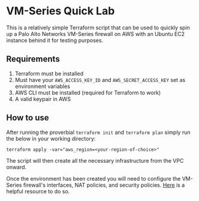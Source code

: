 # VM-Series Quick Lab
This is a relatively simple Terraform script that can be used to quickly spin up a Palo Alto Networks VM-Series firewall on AWS with an Ubuntu EC2 instance behind it for testing purposes.

## Requirements

1. Terraform must be installed
2. Must have your `AWS_ACCESS_KEY_ID` and `AWS_SECRET_ACCESS_KEY` set as environment variables
3. AWS CLI must be installed (required for Terraform to work)
4. A valid keypair in AWS

## How to use

After running the proverbial `terraform init` and `terraform plan` simply run the below in your working directory:

`terraform apply -var="aws_region=<your-region-of-choice>"`

The script will then create all the necessary infrastructure from the VPC onward.

Once the environment has been created you will need to configure the VM-Series firewall's interfaces, NAT policies, and security policies.
[Here](https://docs.paloaltonetworks.com/vm-series/10-2/vm-series-deployment/set-up-the-vm-series-firewall-on-aws/use-case-secure-the-ec2-instances-in-the-aws-cloud) is a helpful resource to do so.
